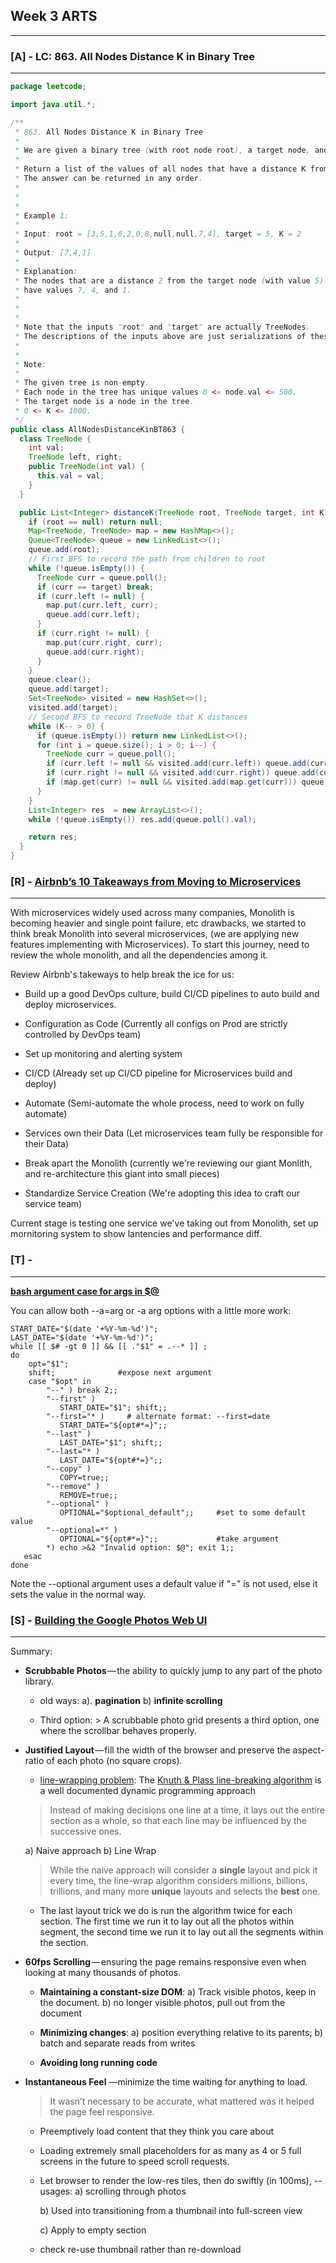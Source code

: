 ## Week 3 ARTS
------
### [A] - LC: 863. All Nodes Distance K in Binary Tree
------
```java
package leetcode;

import java.util.*;

/**
 * 863. All Nodes Distance K in Binary Tree
 *
 * We are given a binary tree (with root node root), a target node, and an integer value K.
 *
 * Return a list of the values of all nodes that have a distance K from the target node.
 * The answer can be returned in any order.
 *
 *
 *
 * Example 1:
 *
 * Input: root = [3,5,1,6,2,0,8,null,null,7,4], target = 5, K = 2
 *
 * Output: [7,4,1]
 *
 * Explanation:
 * The nodes that are a distance 2 from the target node (with value 5)
 * have values 7, 4, and 1.
 *
 *
 *
 * Note that the inputs "root" and "target" are actually TreeNodes.
 * The descriptions of the inputs above are just serializations of these objects.
 *
 *
 * Note:
 *
 * The given tree is non-empty.
 * Each node in the tree has unique values 0 <= node.val <= 500.
 * The target node is a node in the tree.
 * 0 <= K <= 1000.
 */
public class AllNodesDistanceKinBT863 {
  class TreeNode {
    int val;
    TreeNode left, right;
    public TreeNode(int val) {
      this.val = val;
    }
  }

  public List<Integer> distanceK(TreeNode root, TreeNode target, int K) {
    if (root == null) return null;
    Map<TreeNode, TreeNode> map = new HashMap<>();
    Queue<TreeNode> queue = new LinkedList<>();
    queue.add(root);
    // First BFS to record the path from children to root
    while (!queue.isEmpty()) {
      TreeNode curr = queue.poll();
      if (curr == target) break;
      if (curr.left != null) {
        map.put(curr.left, curr);
        queue.add(curr.left);
      }
      if (curr.right != null) {
        map.put(curr.right, curr);
        queue.add(curr.right);
      }
    }
    queue.clear();
    queue.add(target);
    Set<TreeNode> visited = new HashSet<>();
    visited.add(target);
    // Second BFS to record TreeNode that K distances
    while (K-- > 0) {
      if (queue.isEmpty()) return new LinkedList<>();
      for (int i = queue.size(); i > 0; i--) {
        TreeNode curr = queue.poll();
        if (curr.left != null && visited.add(curr.left)) queue.add(curr.left);
        if (curr.right != null && visited.add(curr.right)) queue.add(curr.right);
        if (map.get(curr) != null && visited.add(map.get(curr))) queue.add(map.get(curr));
      }
    }
    List<Integer> res  = new ArrayList<>();
    while (!queue.isEmpty()) res.add(queue.poll().val);

    return res;
  }
}
```

### [R] - [Airbnb’s 10 Takeaways from Moving to Microservices](https://thenewstack.io/airbnbs-10-takeaways-moving-microservices/)
------
With microservices widely used across many companies, Monolith is becoming heavier and single point failure, etc drawbacks, we started to think break Monolith into several microservices, (we are applying new features implementing with Microservices). To start this journey, need to review the whole monolith, and all the dependencies among it.

Review Airbnb's takeways to help break the ice for us:
- Build up a good DevOps culture, build CI/CD pipelines to auto build and deploy microservices.

- Configuration as Code (Currently all configs on Prod are strictly controlled by DevOps team)

- Set up monitoring and alerting system

- CI/CD (Already set up CI/CD pipeline for Microservices build and deploy)

- Automate (Semi-automate the whole process, need to work on fully automate)

- Services own their Data (Let microservices team fully be responsible for their Data)

- Break apart the Monolith (currently we're reviewing our giant Monlith, and re-architecture this giant into small pieces)

- Standardize Service Creation (We're adopting this idea to craft our service team)

Current stage is testing one service we've taking out from Monolith, set up mornitoring system to show lantencies and performance diff.


### [T] - 
------
[**bash argument case for args in $@**](https://stackoverflow.com/questions/14062895/bash-argument-case-for-args-in/14063511)

You can allow both --a=arg or -a arg options with a little more work:
```shell
START_DATE="$(date '+%Y-%m-%d')";
LAST_DATE="$(date '+%Y-%m-%d')";
while [[ $# -gt 0 ]] && [[ ."$1" = .--* ]] ;
do
    opt="$1";
    shift;              #expose next argument
    case "$opt" in
        "--" ) break 2;;
        "--first" )
           START_DATE="$1"; shift;;
        "--first="* )     # alternate format: --first=date
           START_DATE="${opt#*=}";;
        "--last" )
           LAST_DATE="$1"; shift;;
        "--last="* )
           LAST_DATE="${opt#*=}";;
        "--copy" )
           COPY=true;;
        "--remove" )
           REMOVE=true;;
        "--optional" )
           OPTIONAL="$optional_default";;     #set to some default value
        "--optional=*" )
           OPTIONAL="${opt#*=}";;             #take argument
        *) echo >&2 "Invalid option: $@"; exit 1;;
   esac
done
```
Note the --optional argument uses a default value if "=" is not used, else it sets the value in the normal way.

### [S] - [Building the Google Photos Web UI](https://medium.com/google-design/google-photos-45b714dfbed1)
------
Summary:

- **Scrubbable Photos** — the ability to quickly jump to any part of the photo library.

  - old ways: a). **pagination**  b) **infinite scrolling**
  
  - Third option: > A scrubbable photo grid presents a third option, one where the scrollbar behaves properly.

- **Justified Layout** — fill the width of the browser and preserve the aspect-ratio of each photo (no square crops).

  -  [line-wrapping problem](https://www.wikiwand.com/en/Line_wrap_and_word_wrap): The [Knuth & Plass line-breaking algorithm](http://defoe.sourceforge.net/folio/knuth-plass.html) is a well documented dynamic programming approach 
  
  >Instead of making decisions one line at a time, it lays out the entire section as a whole, so that each line may be influenced by the successive ones.
  
  a) Naive approach 
  b) Line Wrap 
  >While the naive approach will consider a **single** layout and pick it every time, the line-wrap algorithm considers millions, billions, trillions, and many more **unique** layouts and selects the **best** one.
  
  - The last layout trick we do is run the algorithm twice for each section. The first time we run it to lay out all the photos within segment, the second time we run it to lay out all the segments within the section.

- **60fps Scrolling** — ensuring the page remains responsive even when looking at many thousands of photos.
  
  - **Maintaining a constant-size DOM**: a) Track visible photos, keep in the document.  b) no longer visible photos, pull out from the document
  
  - **Minimizing changes**: a) position everything relative to its parents; b) batch and separate reads from writes
  
  - **Avoiding long running code**

- **Instantaneous Feel** —minimize the time waiting for anything to load.
  >It wasn’t necessary to be accurate, what mattered was it helped the page feel responsive.
  
  - Preemptively load content that they think you care about
  
  - Loading extremely small placeholders for as many as 4 or 5 full screens in the future to speed scroll requests.
  
  - Let browser to render the low-res tiles, then do swiftly (in 100ms), 
    -- usages: 
      a) scrolling through photos 
  
      b) Used into transitioning from a thumbnail into full-screen view
      
      c) Apply to empty section
  
  - check re-use thumbnail rather than re-download




